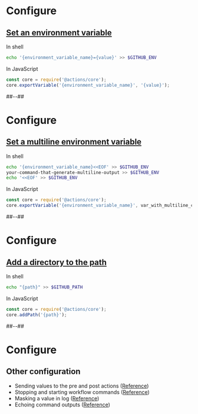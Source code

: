 <!-- .slide: class="with-code" -->

# Configure

## [Set an environment variable](https://docs.github.com/en/actions/using-workflows/workflow-commands-for-github-actions#setting-an-environment-variable)

In shell

```bash
echo '{environment_variable_name}={value}' >> $GITHUB_ENV
```

In JavaScript

```js
const core = require('@actions/core');
core.exportVariable('{environment_variable_name}', '{value}');
```

##--##

<!-- .slide: class="with-code" -->

# Configure

## [Set a multiline environment variable](https://docs.github.com/en/actions/using-workflows/workflow-commands-for-github-actions#multiline-strings)

In shell

```bash
echo '{environment_variable_name}<<EOF' >> $GITHUB_ENV
your-command-that-generate-multiline-output >> $GITHUB_ENV
echo '<<EOF' >> $GITHUB_ENV
```

In JavaScript

```js
const core = require('@actions/core');
core.exportVariable('{environment_variable_name}', var_with_multiline_content);
```

##--##

<!-- .slide: class="with-code" -->

# Configure

## [Add a directory to the path](https://docs.github.com/en/actions/using-workflows/workflow-commands-for-github-actions#adding-a-system-path)

In shell

```bash
echo "{path}" >> $GITHUB_PATH
```

In JavaScript

```js
const core = require('@actions/core');
core.addPath('{path}');
```

##--##

# Configure

## Other configuration

- Sending values to the pre and post actions ([Reference](https://docs.github.com/en/actions/using-workflows/workflow-commands-for-github-actions#sending-values-to-the-pre-and-post-actions))
- Stopping and starting workflow commands ([Reference](https://docs.github.com/en/actions/using-workflows/workflow-commands-for-github-actions#stopping-and-starting-workflow-commands))
- Masking a value in log ([Reference](https://docs.github.com/en/actions/using-workflows/workflow-commands-for-github-actions#masking-a-value-in-log))
- Echoing command outputs ([Reference](https://docs.github.com/en/actions/using-workflows/workflow-commands-for-github-actions#echoing-command-outputs))
